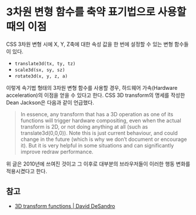 # 3차원 변형 함수를 축약 표기법으로 사용할 때의 이점

CSS 3차원 변형 시에 X, Y, Z축에 대한 속성 값을 한 번에 설정할 수 있는 변형 함수들이 있다.

* `translate3d(tx, ty, tz)`
* `scale3d(sx, sy, sz)`
* `rotate3d(x, y, z, a)`

이렇게 속기법 형태의 3차원 변형 함수를 사용할 경우, 하드웨어 가속(Hardware acceleration)의 이점을 얻을 수 있다고 한다. CSS 3D transform의 명세를 작성한 Dean Jackson은 다음과 같이 언급했다.

> In essence, any transform that has a 3D operation as one of its functions will trigger hardware compositing, even when the actual transform is 2D, or not doing anything at all (such as translate3d(0,0,0)). Note this is just current behaviour, and could change in the future (which is why we don’t document or encourage it). But it is very helpful in some situations and can significantly improve redraw performance.

위 글은 2010년에 쓰여진 것이고 그 이후로 대부분의 브라우저들이 이러한 행동 변화를 적용시켰다고 한다. 

## 참고

* [3D transform functions | David DeSandro](https://3dtransforms.desandro.com/3d-transform-functions)
